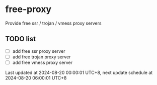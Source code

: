 
# free-proxy
Provide free ssr / trojan / vmess proxy servers


## TODO list
- [ ] add free ssr proxy server
- [ ] add free trojan proxy server
- [ ] add free vmess proxy server

Last updated at 2024-08-20 00:00:01 UTC+8, next update schedule at 2024-08-20 06:00:01 UTC+8

